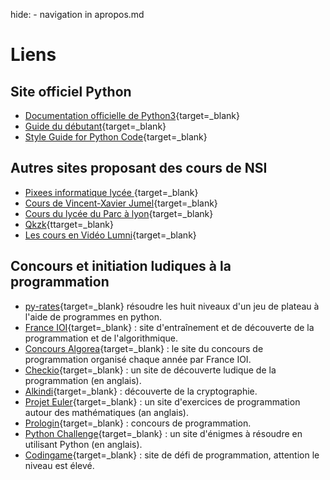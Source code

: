 hide: - navigation  in apropos.md
# Liens

## Site officiel  Python

* [Documentation officielle de Python3](https://docs.python.org/fr/3/index.html){target=_blank}
* [Guide du débutant](https://docs.python.org/fr/3/tutorial/index.html){target=_blank}
* [Style Guide for Python Code](https://www.python.org/dev/peps/pep-0008/){target=_blank} 

## Autres sites proposant des cours de NSI

* [Pixees informatique lycée ](https://pixees.fr/informatiquelycee/){target=_blank}
* [Cours de Vincent-Xavier Jumel](https://lamadone.frama.io/informatique/premiere-nsi/index.html){target=_blank}
* [Cours du lycée du Parc à lyon](https://frederic-junier.gitlab.io/parc-nsi/){target=_blank}
* [Qkzk](https://qkzk.xyz/docs/nsi/cours_premiere/){ttarget=_blank}
* [Les cours en Vidéo Lumni](https://www.lumni.fr/lycee/premiere/specialites/numerique-et-sciences-informatiques){target=_blank}

## Concours et initiation ludiques à la programmation

* [py-rates](https://py-rates.fr/){target=_blank} résoudre les huit niveaux d'un jeu de plateau à l'aide de programmes en python.
* [France IOI](http://www.france-ioi.org/){target=_blank} : site d'entraînement et de découverte de la programmation et de l'algorithmique.
* [Concours Algorea](http://algorea.org){target=_blank} : le site du concours de programmation organisé chaque année par France IOI.
* [Checkio](https://checkio.org/){target=_blank} : un site de découverte ludique de la programmation (en anglais).
* [Alkindi](http://www.concours-alkindi.fr/#/){target=_blank} : découverte de la cryptographie.
* [Projet Euler](https://projecteuler.net/){target=_blank} : un site d'exercices de programmation autour des mathématiques (an anglais). 
* [Prologin](https://prologin.org/){target=_blank} : concours de programmation.
* [Python Challenge](http://www.pythonchallenge.com/){target=_blank} : un site d'énigmes à résoudre en utilisant Python (en anglais).
* [Codingame](https://www.codingame.com/){target=_blank} : site de défi de programmation, attention le niveau est élevé.





